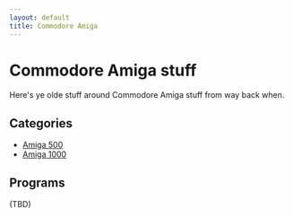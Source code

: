 ```yaml
---
layout: default
title: Commodore Amiga
---
```


# Commodore Amiga stuff

Here's ye olde stuff around Commodore Amiga stuff from way back when.

## Categories

 * [Amiga 500](500/notes.md)
 * [Amiga 1000](1000/notes.md)

## Programs

(TBD)

